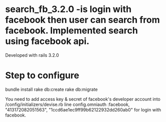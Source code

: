 search_fb_3.2.0 -is login with facebook then user can search from facebook. Implemented search using facebook api.
==========
Developed with rails 3.2.0

Step to configure
==========

bundle install
rake db:create
rake db:migrate

You need to add access key & secret of facebook's developer account into /config/initializers/devise.rb line config.omniauth :facebook, "413172082051563", "1ccd6ae1ec9ff99b62122932dd260ab0" for login with facebook.
